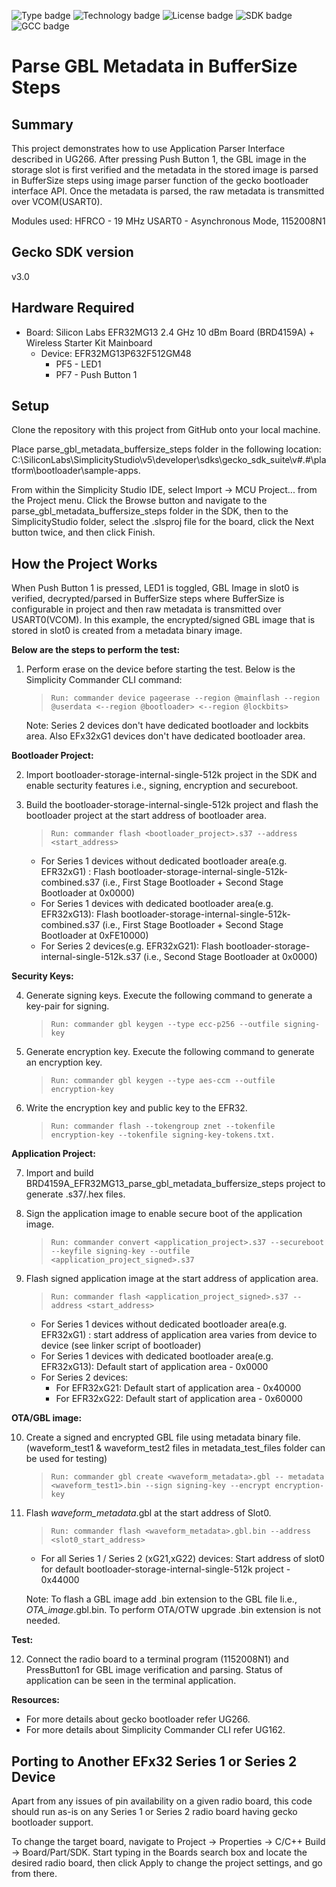 
![Type badge](https://img.shields.io/badge/Type-Virtual%20application-green)
![Technology badge](https://img.shields.io/badge/Technology-Platform-green)
![License badge](https://img.shields.io/badge/License-Zlib-green)
![SDK badge](https://img.shields.io/badge/SDK-v3.2.3-green)
![GCC badge](https://img.shields.io/endpoint?url=https://raw.githubusercontent.com/SiliconLabs/application_examples_ci/master/platform_applications/parse_gbl_metadata_buffersize_steps_gcc.json)

# Parse GBL Metadata in BufferSize Steps #

## Summary ##

This project demonstrates how to use Application Parser Interface described in UG266. 
After pressing Push Button 1, the GBL image in the storage slot is first verified and the metadata in the stored image is parsed in BufferSize steps using image parser function of the gecko bootloader interface API. Once the metadata is parsed, the raw metadata is transmitted over VCOM(USART0).

Modules used:
HFRCO  - 19 MHz
USART0 - Asynchronous Mode, 1152008N1

## Gecko SDK version ##

v3.0

## Hardware Required ##

* Board:  Silicon Labs EFR32MG13 2.4 GHz 10 dBm Board (BRD4159A) + 
        Wireless Starter Kit Mainboard
	* Device: EFR32MG13P632F512GM48
		* PF5 - LED1
		* PF7 - Push Button 1

## Setup ##

Clone the repository with this project from GitHub onto your local machine.

Place parse_gbl_metadata_buffersize_steps folder in the following location: 
C:\SiliconLabs\SimplicityStudio\v5\developer\sdks\gecko_sdk_suite\v#.#\platform\bootloader\sample-apps.

From within the Simplicity Studio IDE, select Import -> MCU Project... from the Project menu. Click the Browse button and navigate to the parse_gbl_metadata_buffersize_steps folder in the SDK, then to the SimplicityStudio folder, select the .slsproj file for the board, click the Next button twice, and then click Finish.

## How the Project Works ##

When Push Button 1 is pressed, LED1 is toggled, GBL Image in slot0 is verified, decrypted/parsed in BufferSize steps where BufferSize is configurable in project and then raw metadata is transmitted over USART0(VCOM). In this example, the encrypted/signed GBL image that is stored in slot0 is created from a metadata binary image.

**Below are the steps to perform the test:**

 1. Perform erase on the device before starting the test. 
   Below is the Simplicity Commander CLI command:
    >     Run: commander device pageerase --region @mainflash --region @userdata <--region @bootloader> <--region @lockbits>

    Note: Series 2 devices don't have dedicated bootloader and lockbits area. Also EFx32xG1 devices don't have dedicated bootloader area.

**Bootloader Project:**

 2. Import bootloader-storage-internal-single-512k project in the SDK and enable secturity features i.e., signing, encryption and secureboot. 
 
 3. Build the bootloader-storage-internal-single-512k project and flash the bootloader project at the start address of bootloader area.
    >     Run: commander flash <bootloader_project>.s37 --address <start_address>
    
    * For Series 1 devices without dedicated bootloader area(e.g. EFR32xG1) : Flash bootloader-storage-internal-single-512k-combined.s37 (i.e., First Stage Bootloader + Second Stage Bootloader at 0x0000) 
    * For Series 1 devices with dedicated bootloader area(e.g. EFR32xG13): Flash bootloader-storage-internal-single-512k-combined.s37 (i.e., First Stage Bootloader + Second Stage Bootloader at 0xFE10000) 
    * For Series 2 devices(e.g. EFR32xG21):  Flash bootloader-storage-internal-single-512k.s37 (i.e., Second Stage Bootloader at 0x0000) 
 
**Security Keys:**

 4. Generate signing keys. Execute the following command to generate a key-pair for signing.
    >     Run: commander gbl keygen --type ecc-p256 --outfile signing-key

 5. Generate encryption key. Execute the following command to generate an encryption key.
    >     Run: commander gbl keygen --type aes-ccm --outfile encryption-key

 6. Write the encryption key and public key to the EFR32.
    >     Run: commander flash --tokengroup znet --tokenfile encryption-key --tokenfile signing-key-tokens.txt.

**Application Project:**
 
 7. Import and build BRD4159A_EFR32MG13_parse_gbl_metadata_buffersize_steps project to generate .s37/.hex files.
 
 8. Sign the application image to enable secure boot of the application image.
    >     Run: commander convert <application_project>.s37 --secureboot --keyfile signing-key --outfile <application_project_signed>.s37

 9. Flash signed application image at the start address of application area.
    >     Run: commander flash <application_project_signed>.s37 --address <start_address>
    - For Series 1 devices without dedicated bootloader area(e.g. EFR32xG1) : start address of application area varies from device to device (see linker script of bootloader)
    - For Series 1 devices with dedicated bootloader area(e.g. EFR32xG13): Default start of application area - 0x0000
    - For Series 2 devices:  
        * For EFR32xG21: Default start of application area -  0x40000
        * For EFR32xG22: Default start of application area -  0x60000
       
**OTA/GBL image:**

 10. Create a signed and encrypted GBL file using metadata binary file. (waveform_test1 & waveform_test2 files in metadata_test_files folder can be used for testing)
     >     Run: commander gbl create <waveform_metadata>.gbl -- metadata <waveform_test1>.bin --sign signing-key --encrypt encryption-key

 11. Flash *waveform_metadata*.gbl at the start address of Slot0.
     >     Run: commander flash <waveform_metadata>.gbl.bin --address <slot0_start_address>
     * For all Series 1 / Series 2 (xG21,xG22) devices: Start address of slot0 for default bootloader-storage-internal-single-512k project - 0x44000
     
     Note: To flash a GBL image add .bin extension to the GBL file Ii.e., *OTA_image*.gbl.bin. To perform OTA/OTW upgrade .bin extension is not needed.

**Test:**

 12. Connect the radio board to a terminal program (1152008N1) and PressButton1 for GBL image verification and parsing. Status of application can be seen in the terminal application.
 
**Resources:**

 * For more details about gecko bootloader refer UG266.
 * For more details about Simplicity Commander CLI refer UG162.
    
## Porting to Another EFx32 Series 1 or Series 2 Device ##

Apart from any issues of pin availability on a given radio board, this code should run as-is on any Series 1 or Series 2 radio board having gecko bootloader support.

To change the target board, navigate to Project -> Properties -> C/C++ Build -> Board/Part/SDK. Start typing in the Boards
search box and locate the desired radio board, then click Apply to change the project settings, and go from there.